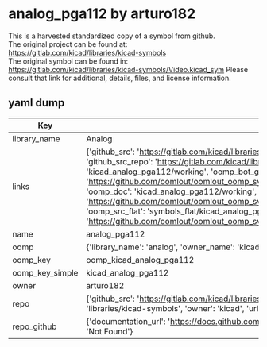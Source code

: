 # analog_pga112 by arturo182  
This is a harvested standardized copy of a symbol from github.  
The original project can be found at:  
https://gitlab.com/kicad/libraries/kicad-symbols  
The original symbol can be found in:
https://gitlab.com/kicad/libraries/kicad-symbols/Video.kicad_sym
Please consult that link for additional, details, files, and license information.  
## yaml dump  
| Key | Value |  
| --- | --- |  
| library_name | Analog |  
| links | {'github_src': 'https://gitlab.com/kicad/libraries/kicad-symbols/Video.kicad_sym', 'github_src_repo': 'https://gitlab.com/kicad/libraries/kicad-symbols', 'oomp_bot': 'kicad_analog_pga112/working', 'oomp_bot_github': 'https://github.com/oomlout/oomlout_oomp_symbol_bot/tree/main/kicad_analog_pga112/working', 'oomp_doc': 'kicad_analog_pga112/working', 'oomp_doc_github': 'https://github.com/oomlout/oomlout_oomp_symbol_doc/tree/main/kicad_analog_pga112/working', 'oomp_src_flat': 'symbols_flat/kicad_analog_pga112/working', 'oomp_src_flat_github': 'https://github.com/oomlout/oomlout_oomp_symbol_src/tree/main/kicad_analog_pga112/working'} |  
| name | analog_pga112 |  
| oomp | {'library_name': 'analog', 'owner_name': 'kicad', 'symbol_name': 'analog_pga112'} |  
| oomp_key | oomp_kicad_analog_pga112 |  
| oomp_key_simple | kicad_analog_pga112 |  
| owner | arturo182 |  
| repo | {'github_src': 'https://gitlab.com/kicad/libraries/kicad-symbols/Video.kicad_sym', 'name': 'libraries/kicad-symbols', 'owner': 'kicad', 'url': 'https://gitlab.com/kicad/libraries/kicad-symbols'} |  
| repo_github | {'documentation_url': 'https://docs.github.com/rest/repos/repos#get-a-repository', 'message': 'Not Found'} |  

